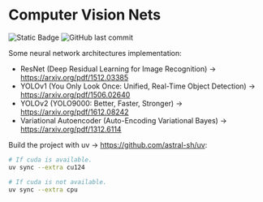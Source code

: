 # **Computer Vision Nets**

![Static Badge](https://img.shields.io/badge/python-3.13-blue?style=for-the-badge&logo=python&logoColor=white&color=%234584b6)
![GitHub last commit](https://img.shields.io/github/last-commit/mateuszk098/computer-vision-nets?style=for-the-badge&color=%23fa9537)

Some neural network architectures implementation:

- ResNet (Deep Residual Learning for Image Recognition) &#8594; <https://arxiv.org/pdf/1512.03385>
- YOLOv1 (You Only Look Once: Unified, Real-Time Object Detection) &#8594; <https://arxiv.org/pdf/1506.02640>
- YOLOv2 (YOLO9000: Better, Faster, Stronger) &#8594; <https://arxiv.org/pdf/1612.08242>
- Variational Autoencoder (Auto-Encoding Variational Bayes) &#8594; <https://arxiv.org/pdf/1312.6114>

Build the project with uv &#8594; <https://github.com/astral-sh/uv>:

```bash
# If cuda is available.
uv sync --extra cu124
```

```bash
# If cuda is not available.
uv sync --extra cpu
```
